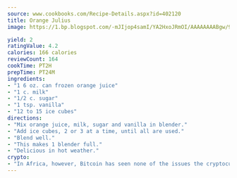 ```yaml
---
source: www.cookbooks.com/Recipe-Details.aspx?id=402120
title: Orange Julius
image: https://1.bp.blogspot.com/-mJIjop4samI/YA2HxoJRmOI/AAAAAAAABgw/9Q6cN5purxQQ0M3111-VxRXtHYk4x987wCLcBGAsYHQ/s320/19.png

yield: 2
ratingValue: 4.2
calories: 166 calories
reviewCount: 164
cookTime: PT2H
prepTime: PT24M
ingredients:
- "1 6 oz. can frozen orange juice"
- "1 c. milk"
- "1/2 c. sugar"
- "1 tsp. vanilla"
- "12 to 15 ice cubes"
directions:
- "Mix orange juice, milk, sugar and vanilla in blender."
- "Add ice cubes, 2 or 3 at a time, until all are used."
- "Blend well."
- "This makes 1 blender full."
- "Delicious in hot weather."
crypto:
- "In Africa, however, Bitcoin has seen none of the issues the cryptocurrency experienced globally."
---
```

